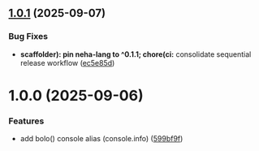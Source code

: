 ## [1.0.1](https://github.com/Akash-ship-it/neha-lang/compare/create-neha-app-v1.0.0...create-neha-app-v1.0.1) (2025-09-07)


### Bug Fixes

* **scaffolder): pin neha-lang to ^0.1.1; chore(ci:** consolidate sequential release workflow ([ec5e85d](https://github.com/Akash-ship-it/neha-lang/commit/ec5e85dfffa6b7ea1180f427bec811e9d0d059f1))

# 1.0.0 (2025-09-06)


### Features

* add bolo() console alias (console.info) ([599bf9f](https://github.com/Akash-ship-it/neha-lang/commit/599bf9f001bdeac60991b184b170ccf2f7ae3813))
